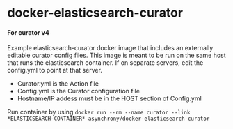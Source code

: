 # docker-elasticsearch-curator
#### For curator v4
Example elasticsearch-curator docker image that includes an externally editable curator config files. This image is meant to be run on the same host that runs the elasticsearch container. If on separate servers, edit the config.yml to point at that server.

- Curator.yml is the Action file
- Config.yml is the Curator configuration file
- Hostname/IP addess must be in the HOST section of Config.yml

Run container by using `docker run --rm --name curator --link *ELASTICSEARCH-CONTAINER* asynchrony/docker-elasticsearch-curator`



